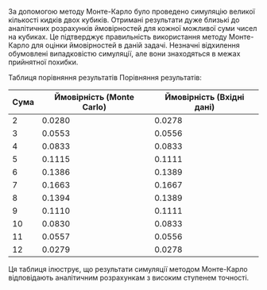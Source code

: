 За допомогою методу Монте-Карло було проведено симуляцію великої кількості кидків двох кубиків. Отримані результати дуже близькі до аналітичних розрахунків ймовірностей для кожної можливої суми чисел на кубиках. Це підтверджує правильність використання методу Монте-Карло для оцінки ймовірностей в даній задачі. Незначні відхилення обумовлені випадковістю симуляції, але вони знаходяться в межах прийнятної похибки.

Таблиця порівняння результатів
Порівняння результатів:

| Сума | Ймовірність (Monte Carlo) | Ймовірність (Вхідні дані) |
|------|---------------------------|--------------------------|
| 2    | 0.0280                    | 0.0278                   |
| 3    | 0.0553                    | 0.0556                   |
| 4    | 0.0833                    | 0.0833                   |
| 5    | 0.1115                    | 0.1111                   |
| 6    | 0.1386                    | 0.1389                   |
| 7    | 0.1663                    | 0.1667                   |
| 8    | 0.1394                    | 0.1389                   |
| 9    | 0.1110                    | 0.1111                   |
| 10   | 0.0830                    | 0.0833                   |
| 11   | 0.0557                    | 0.0556                   |
| 12   | 0.0279                    | 0.0278                   |
Ця таблиця ілюструє, що результати симуляції методом Монте-Карло відповідають аналітичним розрахункам з високим ступенем точності.

